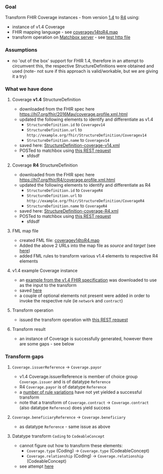 ### Goal

Transform FHIR Coverage instances - from version [1.4](https://hl7.org/fhir/2016May/coverage.html) to [R4](https://hl7.org/fhir/R4/coverage.html) using:

* instance of v1.4 Coverage
* FHIR mapping language - see [coveragev14toR4.map](./inputs/maps/coveragev14toR4.map)
* transform operation on [Matchbox server](https://test.ahdis.ch/matchbox/fhir/) - see [test http file](transform-coverage.http)

### Assumptions

* no 'out of the box' support for FHIR 1.4, therefore in an attempt to circumvent this, the respective StructureDefinitions were obtained and used (note- not sure if this approach is valid/workable, but we are giving it a try)

### What we have done

1. Coverage **v1.4** StructureDefinition
   * downloaded from the FHIR spec here https://hl7.org/fhir/2016May/coverage.profile.xml.html
   * updated the following elements to identify and differentiate as v1.4
      * `StructureDefinition.id` to `Coveragev14`
      * `StructureDefinition.url` to `http://example.org/fhir/StructureDefinition/Coveragev14`
      * `StructureDefinition.name` to `Coveragev14`
   * saved here: [StructureDefinition-coverage-v14.xml](inputs/StructureDefinition/StructureDefinition-coverage-v14.xml)
   * POSTed to matchbox using [this REST request](transform-coverage.http#L6-L10)
      * sfdsdf

1. Coverage **R4** StructureDefinition
   * downloaded from the FHIR spec here https://hl7.org/fhir/R4/coverage.profile.xml.html
   * updated the following elements to identify and differentiate as R4
      * `StructureDefinition.id` to `CoverageR4`
      * `StructureDefinition.url` to `http://example.org/fhir/StructureDefinition/CoverageR4`
      * `StructureDefinition.name` to `CoverageR4`   
   * saved here: [StructureDefinition-coverage-R4.xml](inputs/StructureDefinition/StructureDefinition-coverage-R4.xml)
   * POSTed to matchbox using [this REST request](https://github.com/robeastwood-agency/fhir-mapping-experiments/blob/main/transform-coverage.http#L15-L19)
      * sfdsdf

1. FML map file
   * created FML file: [coveragev14toR4.map](inputs/maps/coveragev14toR4.map)
   * Added the above 2 URLs into the map file as *source* and *target* (see [here](coveragev14toR4.map#L3-L4))
   * added FML rules to transform various v1.4 elements to respective R4 elements

1. v1.4 example Coverage instance
   * an [example from the v1.4 FHIR specification](https://hl7.org/fhir/2016May/coverage-example.xml.html) was downloaded to use as the input to the transform
   * saved [here](inputs/Coverage/example1.xml)
   * a couple of optional elements not present were added in order to invoke the respective rule (ie `network` and `contract`) 

1. Transform operation
   * issued the transform operation with [this REST request](transform-coverage.http#L33-L38)

1. Transform result
   * an instance of Coverage is successfully generated, however there are some gaps - see below

### Transform gaps

1. `Coverage.issuerReference` -> `Coverage.payor`
   * v1.4 Coverage.issuerReference is member of choice group `Coverage.issuer` and is of datatype `Reference`
   * R4 `Coverage.payor` is of datatype `Reference`
   * a [number of rule variations](inputs/maps/coveragev14toR4.map#L10-L14) have not yet yielded a successful transform
   * note that a transform of `Coverage.contract` -> `Coverage.contract` (also datatype `Reference`) does yield success

1. `Coverage.beneficiaryReference` -> `Coverage.beneficiary`
   * as datatype `Reference` - same issue as above

1. Datatype transform `Coding` to `CodeableConcept`
   * cannot figure out how to transform these elements:
      * `Coverage.type` (Coding) -> `Coverage.type` (CodeableConcept)
      * `Coverage.relationship` (Coding) -> `Coverage.relationship` (CodeableConcept)
   * see attempt [here](inputs/maps/coveragev14toR4.map#L32C5-L39)

